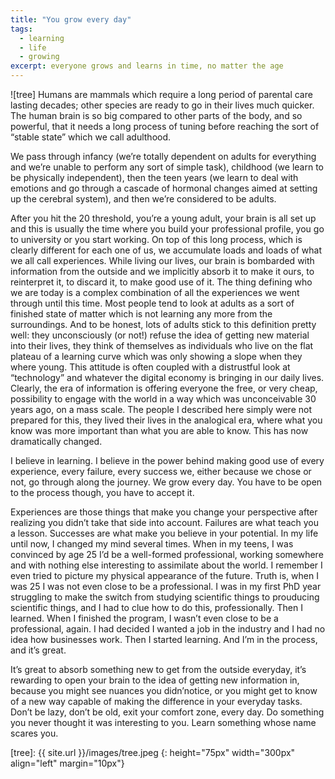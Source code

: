 ```yaml
---
title: "You grow every day"
tags:
  - learning
  - life
  - growing
excerpt: everyone grows and learns in time, no matter the age
---
```


![tree] Humans are mammals which require a long period of parental care lasting decades; other species are ready to go in their lives much quicker.
The human brain is so big compared to other parts of the body, and so powerful, that it needs a long process of tuning before reaching the sort of “stable state” which we call adulthood.

We pass through infancy (we’re totally dependent on adults for everything and we’re unable to perform any sort of simple task), childhood (we learn to be physically independent), then the teen years (we learn to deal with emotions and go through a cascade of hormonal changes aimed at setting up the cerebral system), and then we’re considered to be adults. 

After you hit the 20 threshold, you’re a young adult, your brain is all set up and this is usually the time where you build your professional profile, you go to university or you start working.
On top of this long process, which is clearly different for each one of us, we accumulate loads and loads of what we all call experiences. While living our lives, our brain is bombarded with information from the outside and we implicitly absorb it to make it ours, to reinterpret it, to discard it, to make good use of it.
The thing defining who we are today is a complex combination of all the experiences we went through until this time. Most people tend to look at adults as a sort of finished state of matter which is not learning any more from the surroundings. And to be honest, lots of adults stick to this definition pretty well: they unconsciously (or not!) refuse the idea of getting new material into their lives, they think of themselves as individuals who live on the flat plateau of a learning curve which was only showing a slope when they where young. This attitude is often coupled with a distrustful look at “technology” and whatever the digital economy is bringing in our daily lives. Clearly, the era of information is offering everyone the free, or very cheap, possibility to engage with the world in a way which was unconceivable 30 years ago, on a mass scale. The people I described here simply were not prepared for this, they lived their lives in the analogical era, where what you know was more important than what you are able to know. This has now dramatically changed.

I believe in learning. I believe in the power behind making good use of every experience, every failure, every success we, either because we chose or not, go through along the journey. We grow every day. You have to be open to the process though, you have to accept it.

Experiences are those things that make you change your perspective after realizing you didn’t take that side into account. Failures are what teach you a lesson. Successes are what make you believe in your potential.
In my life until now, I changed my mind several times. When in my teens, I was convinced by age 25 I’d be a well-formed professional, working somewhere and with nothing else interesting to assimilate about the world. I remember I even tried to picture my physical appearance of the future. Truth is, when I was 25 I was not even close to be a professional. I was in my first PhD year struggling to make the switch from studying scientific things to prouducing scientific things, and I had to clue how to do this, professionally. Then I learned. When I finished the program, I wasn’t even close to be a professional, again. I had decided I wanted a job in the industry and I had no idea how businesses work. Then I started learning. And I’m in the process, and it’s great.

It’s great to absorb something new to get from the outside everyday, it’s rewarding to open your brain to the idea of getting new information in, because you might see nuances you didn’notice, or you might get to know of a new way capable of making the difference in your everyday tasks. Don’t be lazy, don’t be old, exit your comfort zone, every day. Do something you never thought it was interesting to you. Learn something whose name scares you.

[tree]: {{ site.url }}/images/tree.jpeg
{: height="75px" width="300px" align="left" margin="10px"}
